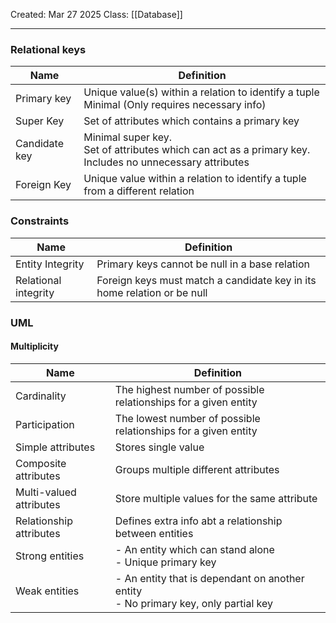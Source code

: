 Created: Mar 27 2025
Class: [[Database]]
- - -

### Relational keys
| Name          | Definition                                                                                                 |
| ------------- | ---------------------------------------------------------------------------------------------------------- |
| Primary key   | Unique value(s) within a relation to identify a tuple<br>Minimal (Only requires necessary info)            |
| Super Key     | Set of attributes which contains a primary key                                                             |
| Candidate key | Minimal super key.<br>Set of attributes which can act as a primary key. Includes no unnecessary attributes |
| Foreign Key   | Unique value within a relation to identify a tuple from a different relation                               |

### Constraints
| **Name**             | **Definition**                                                          |
| -------------------- | ----------------------------------------------------------------------- |
| Entity Integrity     | Primary keys cannot be null in a base relation                          |
| Relational integrity | Foreign keys must match a candidate key in its home relation or be null |

### UML
#### Multiplicity
| Name                    | Definition                                                                            |
| ----------------------- | ------------------------------------------------------------------------------------- |
| Cardinality             | The highest number of possible relationships for a given entity                       |
| Participation           | The lowest number of possible relationships for a given entity                        |
| Simple attributes       | Stores single value                                                                   |
| Composite attributes    | Groups multiple different attributes                                                  |
| Multi-valued attributes | Store multiple values for the same attribute                                          |
| Relationship attributes | Defines extra info abt a relationship between entities                                |
| Strong entities         | - An entity which can stand alone<br>- Unique primary key                             |
| Weak entities           | - An entity that is dependant on another entity<br>- No primary key, only partial key |

